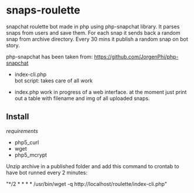 snaps-roulette
==============

snapchat roulette bot made in php using php-snapchat library.
It parses snaps from users and save them. For each snap it sends back a random snap from archive directory.
Every 30 mins it publish a random snap on bot story.

php-snapchat has been taken from:
https://github.com/JorgenPhi/php-snapchat

* index-cli.php  
bot script: takes care of all work

* index.php 
work in progress of a web interface. at the moment just print out a table with filename and img of all uploaded snaps.

Install
-------

_requirements_
* php5_curl
* wget
* php5_mcrypt

Unzip archive in a published folder and add this command to crontab to have bot runned every 2 minutes:

 "*/2 * * * * /usr/bin/wget -q  http://localhost/roulette/index-cli.php"
